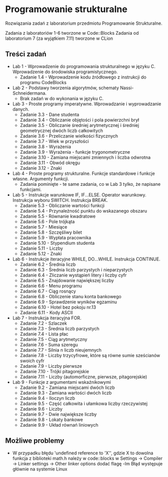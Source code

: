# Programowanie strukturalne

Rozwiązania zadań z laboratorium przedmiotu Programowanie Strukturalne.

Zadania z laboratoriów 1-6 tworzone w Code::Blocks
Zadania od laboratorium 7 (za wyjątkiem 7.11) tworzone w CLion

## Treści zadań

- Lab 1 - Wprowadzenie do programowania strukturalnego w języku C. Wprowadzenie do środowiska programistycznego.
    - Zadanie 1.4 - Wprowadzenie kodu źródłowego z instrukcji do programu CodeBlocks
- Lab 2 - Podstawy tworzenia algorytmów, schematy Nassi-Schneidermana.
    - Brak zadań w do wykonania w języku C.
- Lab 3 - Proste programy imperatywne. Wprowadzanie i wyprowadzanie danych.
    - Zadanie 3.3 - Dane studenta
    - Zadanie 3.4 - Obliczanie objętości i pola powierzchni brył
    - Zadanie 3.5 - Obliczanie średniej arytmetycznej i średniej geometrycznej dwóch liczb całkowitych
    - Zadanie 3.6 - Przeliczanie wielkości fizycznych
    - Zadanie 3.7 - Wiek w przyszłości
    - Zadanie 3.8 - Wyrażenia
    - Zadanie 3.9 - Wyrażenia - funkcje trygonometryczne
    - Zadanie 3.10 - Zamiana miejscami zmiennych i liczba odwrotna
    - Zadanie 3.11 - Obwód okręgu
    - Zadanie 3.12 - Znaki
- Lab 4 - Proste programy strukturalne. Funkcje standardowe i funkcje własne. Argumenty funkcji.
    - Zadania pominięte - te same zadania, co w Lab 3 tylko, że napisane funkcjami.
- Lab 5 - Instrukcje warunkowe IF, IF...ELSE. Operator warunkowy. Instrukcja wyboru SWITCH. Instrukcja BREAK.
    - Zadanie 5.3 - Obliczanie wartości funkcji
    - Zadanie 5.4 - Przynależność punktu do wskazanego obszaru
    - Zadanie 5.5 - Równanie kwadratowe
    - Zadanie 5.6 - Pole trójkąta
    - Zadanie 5.7 - Miesiące
    - Zadanie 5.8 - Szczęśliwy bilet
    - Zadanie 5.9 - Wypłata pracownika
    - Zadanie 5.10 - Stypendium studenta
    - Zadanie 5.11 - Liczby
    - Zadanie 5.12 - Znaki
- Lab 6 - Instrukcje iteracyjne WHILE, DO...WHILE. Instrukcja CONTINUE.
    - Zadanie 6.2 - Średnia liczb
    - Zadanie 6.3 - Średnia liczb parzystych i nieparzystych
    - Zadanie 6.4 - Zliczanie wystąpień litery i liczby cyfr
    - Zadanie 6.5 - Znajdowanie największej liczby
    - Zadanie 6.6 - Menu programu
    - Zadanie 6.7 - Ciąg rosnący
    - Zadanie 6.8 - Obliczenie stanu konta bankowego
    - Zadanie 6.9 - Sprawdzenie wyników egzaminu
    - Zadanie 6.10 - Hotel bez pokoju nr.13
    - Zadanie 6.11 - Kody ASCII
- Lab 7 - Instrukcja iteracyjna FOR.
    - Zadanie 7.2 - Szlaczek
    - Zadanie 7.3 - Średnia liczb parzystych
    - Zadanie 7.4 - Lista płac
    - Zadanie 7.5 - Ciąg arytmetyczny
    - Zadanie 7.6 - Suma szeregu
    - Zadanie 7.7 - Silnia n liczb nieujemnych
    - Zadanie 7.8 - Liczby trzycyfrowe, które są równe sumie sześcianów swoich cyfr
    - Zadanie 7.9 - Liczby pierwsze
    - Zadanie 7.10 - Trójki pitagorejskie
    - Zadanie 7.11 - Liczby (automorficzne, pierwsze, pitagorejskie)
- Lab 9 - Funkcje z argumentami wskaźnikowymi
    - Zadanie 9.2 - Zamiana miejscami dwóch liczb
    - Zadanie 9.3 - Zamiana wartości dwóch liczb
    - Zadanie 9.4 - Iloczyn liczb
    - Zadanie 9.5 - Część całkowita i ułamkowa liczby rzeczywistej
    - Zadanie 9.6 - Liczby
    - Zadanie 9.7 - Dwie największe liczby
    - Zadanie 9.8 - Lokaty bankowe
    - Zadanie 9.9 - Układ równań liniowych

## Możliwe problemy

- W przypadku błędu 'undefined reference to 'X'', gdzie X to dowolna funkcja z biblioteki math.h należy w code::blocks w Settings -> Compiler -> Linker settings -> Other linker options dodać flagę -lm Błąd występuje głównie na systemie Linux
